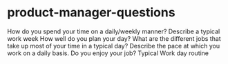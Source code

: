 # product-manager-questions


How do you spend your time on a daily/weekly manner?
Describe a typical work week
How well do you plan your day?
What are the different jobs that take up most of your time in a typical day?
Describe the pace at which you work on a daily basis.
Do you enjoy your job?
Typical Work day routine
